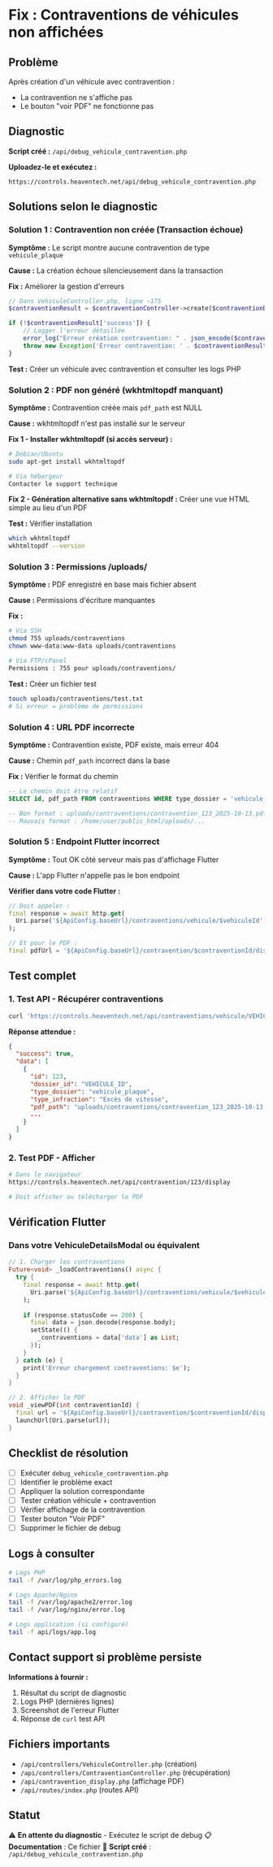 # Fix : Contraventions de véhicules non affichées

## Problème

Après création d'un véhicule avec contravention :
- La contravention ne s'affiche pas
- Le bouton "voir PDF" ne fonctionne pas

## Diagnostic

**Script créé :** `/api/debug_vehicule_contravention.php`

**Uploadez-le et exécutez :**
```
https://controls.heaventech.net/api/debug_vehicule_contravention.php
```

## Solutions selon le diagnostic

### Solution 1 : Contravention non créée (Transaction échoue)

**Symptôme :** Le script montre aucune contravention de type `vehicule_plaque`

**Cause :** La création échoue silencieusement dans la transaction

**Fix :** Améliorer la gestion d'erreurs

```php
// Dans VehiculeController.php, ligne ~175
$contraventionResult = $contraventionController->create($contraventionData);

if (!$contraventionResult['success']) {
    // Logger l'erreur détaillée
    error_log("Erreur création contravention: " . json_encode($contraventionResult));
    throw new Exception('Erreur contravention: ' . $contraventionResult['message']);
}
```

**Test :** Créer un véhicule avec contravention et consulter les logs PHP

### Solution 2 : PDF non généré (wkhtmltopdf manquant)

**Symptôme :** Contravention créée mais `pdf_path` est NULL

**Cause :** wkhtmltopdf n'est pas installé sur le serveur

**Fix 1 - Installer wkhtmltopdf (si accès serveur) :**
```bash
# Debian/Ubuntu
sudo apt-get install wkhtmltopdf

# Via hébergeur
Contacter le support technique
```

**Fix 2 - Génération alternative sans wkhtmltopdf :**
Créer une vue HTML simple au lieu d'un PDF

**Test :** Vérifier installation
```bash
which wkhtmltopdf
wkhtmltopdf --version
```

### Solution 3 : Permissions /uploads/

**Symptôme :** PDF enregistré en base mais fichier absent

**Cause :** Permissions d'écriture manquantes

**Fix :**
```bash
# Via SSH
chmod 755 uploads/contraventions
chown www-data:www-data uploads/contraventions

# Via FTP/cPanel
Permissions : 755 pour uploads/contraventions/
```

**Test :** Créer un fichier test
```bash
touch uploads/contraventions/test.txt
# Si erreur = problème de permissions
```

### Solution 4 : URL PDF incorrecte

**Symptôme :** Contravention existe, PDF existe, mais erreur 404

**Cause :** Chemin `pdf_path` incorrect dans la base

**Fix :** Vérifier le format du chemin

```sql
-- Le chemin doit être relatif
SELECT id, pdf_path FROM contraventions WHERE type_dossier = 'vehicule_plaque' LIMIT 5;

-- Bon format : uploads/contraventions/contravention_123_2025-10-13.pdf
-- Mauvais format : /home/user/public_html/uploads/...
```

### Solution 5 : Endpoint Flutter incorrect

**Symptôme :** Tout OK côté serveur mais pas d'affichage Flutter

**Cause :** L'app Flutter n'appelle pas le bon endpoint

**Vérifier dans votre code Flutter :**
```dart
// Doit appeler :
final response = await http.get(
  Uri.parse('${ApiConfig.baseUrl}/contraventions/vehicule/$vehiculeId')
);

// Et pour le PDF :
final pdfUrl = '${ApiConfig.baseUrl}/contravention/$contraventionId/display';
```

## Test complet

### 1. Test API - Récupérer contraventions

```bash
curl 'https://controls.heaventech.net/api/contraventions/vehicule/VEHICULE_ID'
```

**Réponse attendue :**
```json
{
  "success": true,
  "data": [
    {
      "id": 123,
      "dossier_id": "VEHICULE_ID",
      "type_dossier": "vehicule_plaque",
      "type_infraction": "Excès de vitesse",
      "pdf_path": "uploads/contraventions/contravention_123_2025-10-13.pdf",
      ...
    }
  ]
}
```

### 2. Test PDF - Afficher

```bash
# Dans le navigateur
https://controls.heaventech.net/api/contravention/123/display

# Doit afficher ou télécharger le PDF
```

## Vérification Flutter

### Dans votre VehiculeDetailsModal ou équivalent

```dart
// 1. Charger les contraventions
Future<void> _loadContraventions() async {
  try {
    final response = await http.get(
      Uri.parse('${ApiConfig.baseUrl}/contraventions/vehicule/$vehiculeId'),
    );
    
    if (response.statusCode == 200) {
      final data = json.decode(response.body);
      setState(() {
        _contraventions = data['data'] as List;
      });
    }
  } catch (e) {
    print('Erreur chargement contraventions: $e');
  }
}

// 2. Afficher le PDF
void _viewPDF(int contraventionId) {
  final url = '${ApiConfig.baseUrl}/contravention/$contraventionId/display';
  launchUrl(Uri.parse(url));
}
```

## Checklist de résolution

- [ ] Exécuter `debug_vehicule_contravention.php`
- [ ] Identifier le problème exact
- [ ] Appliquer la solution correspondante
- [ ] Tester création véhicule + contravention
- [ ] Vérifier affichage de la contravention
- [ ] Tester bouton "Voir PDF"
- [ ] Supprimer le fichier de debug

## Logs à consulter

```bash
# Logs PHP
tail -f /var/log/php_errors.log

# Logs Apache/Nginx
tail -f /var/log/apache2/error.log
tail -f /var/log/nginx/error.log

# Logs application (si configuré)
tail -f api/logs/app.log
```

## Contact support si problème persiste

**Informations à fournir :**
1. Résultat du script de diagnostic
2. Logs PHP (dernières lignes)
3. Screenshot de l'erreur Flutter
4. Réponse de `curl` test API

## Fichiers importants

- `/api/controllers/VehiculeController.php` (création)
- `/api/controllers/ContraventionController.php` (récupération)
- `/api/contravention_display.php` (affichage PDF)
- `/api/routes/index.php` (routes API)

## Statut

⚠️ **En attente du diagnostic** - Exécutez le script de debug
📋 **Documentation** : Ce fichier
🧪 **Script créé** : `/api/debug_vehicule_contravention.php`
